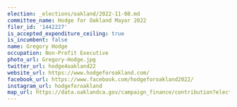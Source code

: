 ```yaml
---
election: _elections/oakland/2022-11-08.md
committee_name: Hodge for Oakland Mayor 2022
filer_id: '1442227'
is_accepted_expenditure_ceiling: true
is_incumbent: false
name: Gregory Hodge
occupation: Non-Profit Executive
photo_url: Gregory-Hodge.jpg
twitter_url: hodge4oakland22
website_url: https://www.hodgeforoakland.com/
facebook_url: https://www.facebook.com/hodgeforoakland2022/
instagram_url: hodgeforoakland
map_url: https://data.oaklandca.gov/campaign_finance/contribution?electionYear=2022&candidates=1442227&since=2020-02-22&until=2022-06-30
---
```

